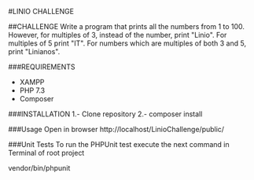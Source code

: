 #LINIO CHALLENGE

##CHALLENGE
Write a program that prints all the numbers from 1 to 100. However, for multiples of 3, instead of the number, print "Linio". For multiples of 5 print "IT". For numbers which are multiples of both 3 and 5, print "Linianos".

###REQUIREMENTS
- XAMPP
- PHP 7.3
- Composer

###INSTALLATION
1.- Clone repository
2.- composer install

###Usage
Open in browser
http://localhost/LinioChallenge/public/

###Unit Tests
To run the PHPUnit test execute the next command in Terminal of root project
 
vendor/bin/phpunit
